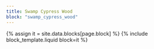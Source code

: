 ```yaml
---
title: Swamp Cypress Wood
block: "swamp_cypress_wood"
---
```


{% assign it = site.data.blocks[page.block] %}
{% include block_template.liquid block=it %}

